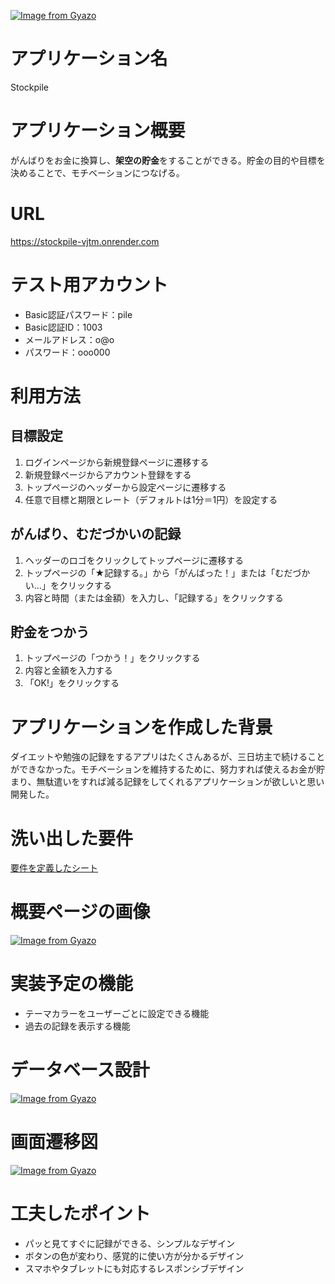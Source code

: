 [![Image from Gyazo](https://i.gyazo.com/c8918fbf817ac3316bd0029e06693505.png)](https://gyazo.com/c8918fbf817ac3316bd0029e06693505)
# アプリケーション名
Stockpile
# アプリケーション概要
がんばりをお金に換算し、**架空の貯金**をすることができる。貯金の目的や目標を決めることで、モチベーションにつなげる。
# URL
https://stockpile-vjtm.onrender.com
# テスト用アカウント
- Basic認証パスワード：pile
- Basic認証ID：1003
- メールアドレス：o@o
- パスワード：ooo000
# 利用方法
## 目標設定
1. ログインページから新規登録ページに遷移する
2. 新規登録ページからアカウント登録をする
3. トップページのヘッダーから設定ページに遷移する
4. 任意で目標と期限とレート（デフォルトは1分＝1円）を設定する
## がんばり、むだづかいの記録
1. ヘッダーのロゴをクリックしてトップページに遷移する
2. トップページの「★記録する。」から「がんばった！」または「むだづかい…」をクリックする
3. 内容と時間（または金額）を入力し、「記録する」をクリックする
## 貯金をつかう
1. トップページの「つかう！」をクリックする
2. 内容と金額を入力する
3. 「OK!」をクリックする
# アプリケーションを作成した背景
ダイエットや勉強の記録をするアプリはたくさんあるが、三日坊主で続けることができなかった。モチベーションを維持するために、努力すれば使えるお金が貯まり、無駄遣いをすれば減る記録をしてくれるアプリケーションが欲しいと思い開発した。
# 洗い出した要件
[要件を定義したシート](https://docs.google.com/spreadsheets/d/1eN8XNE1SpPCY0XBMwlA9Gc9fW0w20qRfr9ufwTI13ew/edit#gid=982722306)
# 概要ページの画像
[![Image from Gyazo](https://i.gyazo.com/6be53af87373ca5c8be45a3297b97a68.png)](https://gyazo.com/6be53af87373ca5c8be45a3297b97a68)
# 実装予定の機能
- テーマカラーをユーザーごとに設定できる機能
- 過去の記録を表示する機能
# データベース設計
[![Image from Gyazo](https://i.gyazo.com/c531935c3968b9bba6bb8f1dd58772fc.png)](https://gyazo.com/c531935c3968b9bba6bb8f1dd58772fc)
# 画面遷移図
[![Image from Gyazo](https://i.gyazo.com/e7a35d06b0a9fc61ef1005a63ab1041f.png)](https://gyazo.com/e7a35d06b0a9fc61ef1005a63ab1041f)
# 工夫したポイント
- パッと見てすぐに記録ができる、シンプルなデザイン
- ボタンの色が変わり、感覚的に使い方が分かるデザイン
- スマホやタブレットにも対応するレスポンシブデザイン
